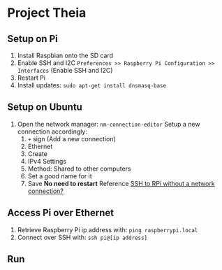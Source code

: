 # Project Theia

## Setup on Pi
1. Install Raspbian onto the SD card
2. Enable SSH and I2C `Preferences >> Raspberry Pi Configuration >> Interfaces` (Enable SSH and I2C) 
3. Restart Pi
4. Install updates: ```sudo apt-get install dnsmasq-base```

## Setup on Ubuntu
1. Open the network manager: ```nm-connection-editor```
   Setup a new connection accordingly:
   1. `+` sign (Add a new connection)
   2. Ethernet
   3. Create
   4. IPv4 Settings
   5. Method: Shared to other computers
   6. Set a good name for it
   7. Save
   **No need to restart**
   Reference [SSH to RPi without a network connection?](https://raspberrypi.stackexchange.com/questions/3867/ssh-to-rpi-without-a-network-connection/53823#53823)

## Access Pi over Ethernet
1. Retrieve Raspberry Pi ip address with: ```ping raspberrypi.local```
2. Connect over SSH with: ```ssh pi@[ip address]```

## Run
